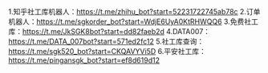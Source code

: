 1.知乎社工库机器人：https://t.me/zhihu_bot?start=52231722745ab78c
2.订单机器人：https://t.me/sgkorder_bot?start=WdjE6UyA0KtRHWQQ6
3.免费社工库：https://t.me/JkSGK8bot?start=dd82faeb2d
4.DATA007：https://t.me/DATA_007bot?start=571ed2fc12
5.社工库查询：https://t.me/sgk520_bot?start=CKQAVYVi5D
6.平安社工库：https://t.me/pingansgk_bot?start=ef8d619d12
